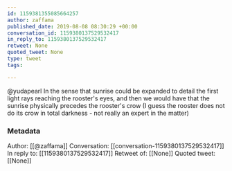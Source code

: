 ```yaml
---
id: 1159381355085664257
author: zaffama
published_date: 2019-08-08 08:30:29 +00:00
conversation_id: 1159380137529532417
in_reply_to: 1159380137529532417
retweet: None
quoted_tweet: None
type: tweet
tags:

---
```


@yudapearl In the sense that sunrise could be expanded to detail the first light rays reaching the rooster's eyes, and then we would have that the sunrise physically precedes the rooster's crow (I guess the rooster does not do its crow in total darkness - not really an expert in the matter)

### Metadata

Author: [[@zaffama]]
Conversation: [[conversation-1159380137529532417]]
In reply to: [[1159380137529532417]]
Retweet of: [[None]]
Quoted tweet: [[None]]
